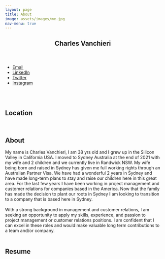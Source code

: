 ```yaml
---
layout: page
title: About
image: assets/images/me.jpg
nav-menu: true
---
```


<!-- Main -->
<div id="main" class="alt">

<!-- One -->
<section id="one">
	<div class="inner">
		<header class="major">
			<h1>Charles Vanchieri</h1>
		</header>
  		<ul class="actions">
					<li><a href="mailto:CVanchieri@Gmail.com" class="button">Email</a></li>
					<li><a href="https://www.linkedin.com/in/cvanchieri6/" class="button">LinkedIn</a></li>
					<li><a href="https://twitter.com/CVanchieri6" class="button">Twitter</a></li>
					<li><a href="https://www.instagram.com/cvanchieri6/" class="button">Instagram</a></li>
				</ul>
		<br>
		<a class="image">
			<img src="{% link assets/images/Family.png %}" alt="" data-position="center center" />
			</a>
		<br>
		<br>
		<h2 id="content">Location</h2>
		<a class="image">
			<img src="{% link assets/images/Map.png %}" alt="" data-position="center center" />
		</a>
		<br>
		<br>
		<h2 id="content">About</h2>
<!-- Content -->
My name is Charles Vanchieri, I am 38 yrs old and I grew up in the Silicon Valley in California USA. I moved to Sydney Australia at the end of 2021 with my wife and 2 children and we currently live in Randwick NSW. My wife being born and raised in Sydney has given me full working rights through an Australian Partner Visa. We have had a wonderful 2 years in Sydney and have made long-term plans to stay and raise our children here in this great area.  For the last few years I have been working in project management and customer relations for companies based in the America. Now that the family has made the decision to plant our roots in Sydney I am looking to transition to a company that is based here in Sydney.  
<br>
<br>
With a strong background in management and customer relations, I am seeking an opportunity to apply my skills, experience, and passion to project management or customer relations positions. I am confident that I can excel in these roles and would make valuable long term contributions to a team and/or company.
<br>
<br>
<h2 id="content">Resume</h2>
<script src="https://gist.github.com/6feels/69f6ff42ab7d24ab1790db2f8d466f09.js"></script>
